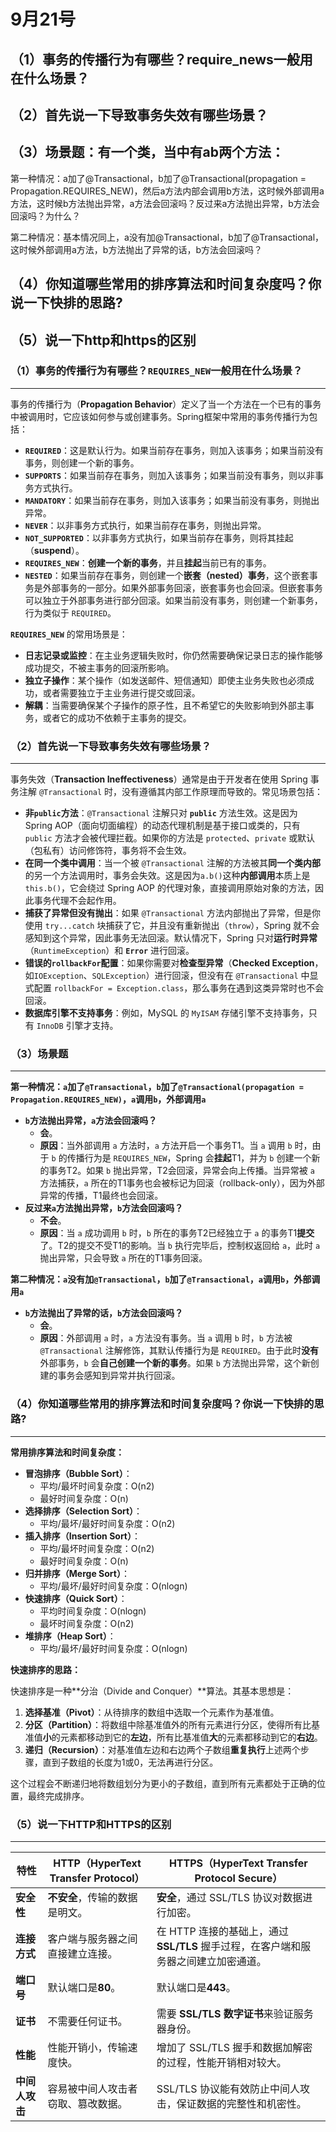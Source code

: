 # 9月21号

## （1）事务的传播行为有哪些？require_news一般用在什么场景？



## （2）首先说一下导致事务失效有哪些场景？



## （3）场景题：有一个类，当中有ab两个方法：

第一种情况：a加了@Transactional，b加了@Transactional(propagation = Propagation.REQUIRES_NEW)，然后a方法内部会调用b方法，这时候外部调用a方法，这时候b方法抛出异常，a方法会回滚吗？反过来a方法抛出异常，b方法会回滚吗？为什么？





第二种情况：基本情况同上，a没有加@Transactional，b加了@Transactional，这时候外部调用a方法，b方法抛出了异常的话，b方法会回滚吗？



## （4）你知道哪些常用的排序算法和时间复杂度吗？你说一下快排的思路?



## （5）说一下http和https的区别









### （1）事务的传播行为有哪些？`REQUIRES_NEW`一般用在什么场景？



------

事务的传播行为（**Propagation Behavior**）定义了当一个方法在一个已有的事务中被调用时，它应该如何参与或创建事务。Spring框架中常用的事务传播行为包括：

- **`REQUIRED`**：这是默认行为。如果当前存在事务，则加入该事务；如果当前没有事务，则创建一个新的事务。
- **`SUPPORTS`**：如果当前存在事务，则加入该事务；如果当前没有事务，则以非事务方式执行。
- **`MANDATORY`**：如果当前存在事务，则加入该事务；如果当前没有事务，则抛出异常。
- **`NEVER`**：以非事务方式执行，如果当前存在事务，则抛出异常。
- **`NOT_SUPPORTED`**：以非事务方式执行，如果当前存在事务，则将其挂起（**suspend**）。
- **`REQUIRES_NEW`**：**创建一个新的事务**，并且**挂起**当前已有的事务。
- **`NESTED`**：如果当前存在事务，则创建一个**嵌套（nested）事务**，这个嵌套事务是外部事务的一部分。如果外部事务回滚，嵌套事务也会回滚。但嵌套事务可以独立于外部事务进行部分回滚。如果当前没有事务，则创建一个新事务，行为类似于 `REQUIRED`。

**`REQUIRES_NEW`** 的常用场景是：

- **日志记录或监控**：在主业务逻辑失败时，你仍然需要确保记录日志的操作能够成功提交，不被主事务的回滚所影响。
- **独立子操作**：某个操作（如发送邮件、短信通知）即使主业务失败也必须成功，或者需要独立于主业务进行提交或回滚。
- **解耦**：当需要确保某个子操作的原子性，且不希望它的失败影响到外部主事务，或者它的成功不依赖于主事务的提交。



### （2）首先说一下导致事务失效有哪些场景？



------

事务失效（**Transaction Ineffectiveness**）通常是由于开发者在使用 Spring 事务注解 `@Transactional` 时，没有遵循其内部工作原理而导致的。常见场景包括：

- **非`public`方法**：`@Transactional` 注解只对 **`public`** 方法生效。这是因为 Spring AOP（面向切面编程）的动态代理机制是基于接口或类的，只有 `public` 方法才会被代理拦截。如果你的方法是 `protected`、`private` 或默认（包私有）访问修饰符，事务将不会生效。
- **在同一个类中调用**：当一个被 `@Transactional` 注解的方法被其**同一个类内部**的另一个方法调用时，事务会失效。这是因为`a.b()`这种**内部调用**本质上是`this.b()`，它会绕过 Spring AOP 的代理对象，直接调用原始对象的方法，因此事务代理不会起作用。
- **捕获了异常但没有抛出**：如果 `@Transactional` 方法内部抛出了异常，但是你使用 `try...catch` 块捕获了它，并且没有重新抛出（`throw`），Spring 就不会感知到这个异常，因此事务无法回滚。默认情况下，Spring 只对**运行时异常**（`RuntimeException`）和 **`Error`** 进行回滚。
- **错误的`rollbackFor`配置**：如果你需要对**检查型异常**（**Checked Exception**，如`IOException`、`SQLException`）进行回滚，但没有在 `@Transactional` 中显式配置 `rollbackFor = Exception.class`，那么事务在遇到这类异常时也不会回滚。
- **数据库引擎不支持事务**：例如，MySQL 的 `MyISAM` 存储引擎不支持事务，只有 `InnoDB` 引擎才支持。



### （3）场景题



------

**第一种情况：`a`加了`@Transactional`，`b`加了`@Transactional(propagation = Propagation.REQUIRES_NEW)`，`a`调用`b`，外部调用`a`**

- **`b`方法抛出异常，`a`方法会回滚吗？**
  - **会**。
  - **原因**：当外部调用 `a` 方法时，`a` 方法开启一个事务T1。当 `a` 调用 `b` 时，由于 `b` 的传播行为是 `REQUIRES_NEW`，Spring 会**挂起**T1，并为 `b` 创建一个新的事务T2。如果 `b` 抛出异常，T2会回滚，异常会向上传播。当异常被 `a` 方法捕获，`a` 所在的T1事务也会被标记为回滚（rollback-only），因为外部异常的传播，T1最终也会回滚。
- **反过来`a`方法抛出异常，`b`方法会回滚吗？**
  - **不会**。
  - **原因**：当 `a` 成功调用 `b` 时，`b` 所在的事务T2已经独立于 `a` 的事务T1**提交**了。T2的提交不受T1的影响。当 `b` 执行完毕后，控制权返回给 `a`，此时 `a` 抛出异常，只会导致 `a` 所在的T1事务回滚。

**第二种情况：`a`没有加`@Transactional`，`b`加了`@Transactional`，`a`调用`b`，外部调用`a`**

- **`b`方法抛出了异常的话，`b`方法会回滚吗？**
  - **会**。
  - **原因**：外部调用 `a` 时，`a` 方法没有事务。当 `a` 调用 `b` 时，`b` 方法被 `@Transactional` 注解修饰，其默认传播行为是 `REQUIRED`。由于此时**没有**外部事务，`b` 会**自己创建一个新的事务**。如果 `b` 方法抛出异常，这个新创建的事务会感知到异常并执行回滚。



### （4）你知道哪些常用的排序算法和时间复杂度吗？你说一下快排的思路?



------

**常用排序算法和时间复杂度：**

- **冒泡排序（Bubble Sort）**：
  - 平均/最坏时间复杂度：O(n2)
  - 最好时间复杂度：O(n)
- **选择排序（Selection Sort）**：
  - 平均/最坏/最好时间复杂度：O(n2)
- **插入排序（Insertion Sort）**：
  - 平均/最坏时间复杂度：O(n2)
  - 最好时间复杂度：O(n)
- **归并排序（Merge Sort）**：
  - 平均/最坏/最好时间复杂度：O(nlogn)
- **快速排序（Quick Sort）**：
  - 平均时间复杂度：O(nlogn)
  - 最坏时间复杂度：O(n2)
- **堆排序（Heap Sort）**：
  - 平均/最坏/最好时间复杂度：O(nlogn)

**快速排序的思路：**

快速排序是一种**分治（Divide and Conquer）**算法。其基本思想是：

1. **选择基准（Pivot）**：从待排序的数组中选取一个元素作为基准值。
2. **分区（Partition）**：将数组中除基准值外的所有元素进行分区，使得所有比基准值**小**的元素都移动到它的**左边**，所有比基准值**大**的元素都移动到它的**右边**。
3. **递归（Recursion）**：对基准值左边和右边两个子数组**重复执行**上述两个步骤，直到子数组的长度为1或0，无法再进行分区。

这个过程会不断递归地将数组划分为更小的子数组，直到所有元素都处于正确的位置，最终完成排序。



### （5）说一下HTTP和HTTPS的区别



------

| 特性           | **HTTP**（HyperText Transfer Protocol） | **HTTPS**（HyperText Transfer Protocol Secure）              |
| -------------- | --------------------------------------- | ------------------------------------------------------------ |
| **安全性**     | **不安全**，传输的数据是明文。          | **安全**，通过 SSL/TLS 协议对数据进行加密。                  |
| **连接方式**   | 客户端与服务器之间直接建立连接。        | 在 HTTP 连接的基础上，通过 **SSL/TLS** 握手过程，在客户端和服务器之间建立加密通道。 |
| **端口号**     | 默认端口是**80**。                      | 默认端口是**443**。                                          |
| **证书**       | 不需要任何证书。                        | 需要 **SSL/TLS 数字证书**来验证服务器身份。                  |
| **性能**       | 性能开销小，传输速度快。                | 增加了 SSL/TLS 握手和数据加解密的过程，性能开销相对较大。    |
| **中间人攻击** | 容易被中间人攻击者窃取、篡改数据。      | SSL/TLS 协议能有效防止中间人攻击，保证数据的完整性和机密性。 |
